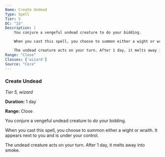 ```yaml
---
Name: Create Undead
Type: Spell
Tier: 5
DC: "15"
Description: |
    You conjure a vengeful undead creature to do your bidding.

    When you cast this spell, you choose to summon either a wight or wraith. It appears next to you and is under your control.

    The undead creature acts on your turn. After 1 day, it melts away into smoke.Duration: "1 day"
Range: "Close"
Classes: ['wizard']
Source: "Core"
---
```


### Create Undead

_Tier 5, wizard_

**Duration:** 1 day

**Range:** Close

You conjure a vengeful undead creature to do your bidding.

When you cast this spell, you choose to summon either a wight or wraith. It appears next to you and is under your control.

The undead creature acts on your turn. After 1 day, it melts away into smoke.

